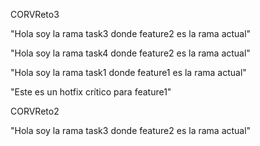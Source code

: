 
CORVReto3


"Hola soy la rama task3 donde feature2 es la rama actual"


"Hola soy la rama task4 donde feature2 es la rama actual"

"Hola soy la rama task1 donde feature1 es la rama actual"

"Este es un hotfix crítico para feature1"


CORVReto2

"Hola soy la rama task3 donde feature2 es la rama actual"
